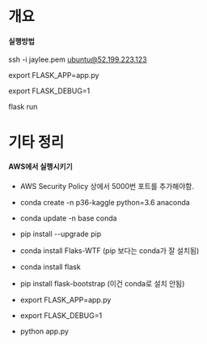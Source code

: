 # 개요
#### 실행방법 
ssh -i jaylee.pem ubuntu@52.199.223.123

export FLASK_APP=app.py

export FLASK_DEBUG=1

flask run


# 기타 정리
#### AWS에서 실행시키기 
- AWS Security Policy 상에서 5000번 포트를 추가해야함.

- conda create -n p36-kaggle python=3.6 anaconda

- conda update -n base conda
- pip install --upgrade pip
- conda install Flaks-WTF (pip 보다는 conda가 잘 설치됨)
- conda install flask 
- pip install flask-bootstrap (이건 conda로 설치 안됨)

- export FLASK_APP=app.py
- export FLASK_DEBUG=1
- python app.py



